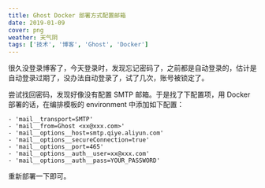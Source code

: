 ```yaml
---
title: Ghost Docker 部署方式配置邮箱
date: 2019-01-09
cover: png
weather: 天气阴
tags: ['技术', '博客', 'Ghost', 'Docker']
---
```


很久没登录博客了，今天登录时，发现忘记密码了，之前都是自动登录的，估计是自动登录过期了，没办法自动登录了，试了几次，账号被锁定了。

尝试找回密码，发现好像没有配置 SMTP 邮箱。于是找了下配置项，用 Docker 部署的话，在编排模板的 environment 中添加如下配置：

```plain
- 'mail__transport=SMTP'
- 'mail__from=Ghost <xx@xxx.com>'
- 'mail__options__host=smtp.qiye.aliyun.com'
- 'mail__options__secureConnection=true'
- 'mail__options__port=465'
- 'mail__options__auth__user=xx@xxx.com'
- 'mail__options__auth__pass=YOUR_PASSWORD'
```

重新部署一下即可。
